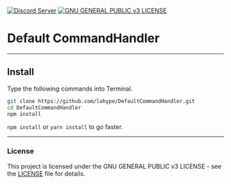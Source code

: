 [![Discord Server](https://flat.badgen.net/badge/Join/Discord%20server/7289DA?icon=discord)](https://thomasbnt.fr/discord/?utm_source=link_github?utm_medium=github)
[![GNU GENERAL PUBLIC v3 LICENSE](https://flat.badgen.net/github/license/thomasbnt/DefaultCommandHandler)](LICENSE)

# Default CommandHandler

---

## Install
Type the following commands into Terminal.

```bash
git clone https://github.com/lahype/DefaultCommandHandler.git
cd DefaultCommandHandler
npm install
```

`npm install` or `yarn install` to go faster.

---

### License
This project is licensed under the GNU GENERAL PUBLIC v3 LICENSE - see the [LICENSE](LICENSE) file for details.
